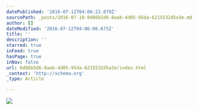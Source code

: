 ```yaml
---
datePublished: '2016-07-12T04:06:22.079Z'
sourcePath: _posts/2016-07-10-8d86b5d6-8aab-4d05-95da-6215532d5a3e.md
author: []
dateModified: '2016-07-12T04:06:06.675Z'
title: ''
description: ''
starred: true
inFeed: true
hasPage: true
inNav: false
url: 8d86b5d6-8aab-4d05-95da-6215532d5a3e/index.html
_context: 'http://schema.org'
_type: Article

---
```

![](https://imgflo.herokuapp.com/graph/vahj1ThiexotieMo/beaac11fafe090a6ca0de505b1f17f78/croprotate.jpg?cropheight=5730&cropwidth=8542&degrees=0&input=https%3A%2F%2Fthe-grid-user-content.s3-us-west-2.amazonaws.com%2Fa56aca4a-d449-4cc9-a169-880c2cc1abea.jpg&x=0&y=0)